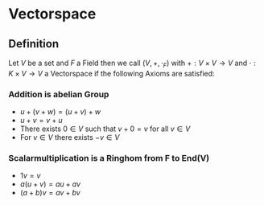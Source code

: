 # Vectorspace

## Definition
Let $V$ be a set and $F$ a Field then we call $(V,+,\cdot_F)$ with $+:V\times V \longrightarrow V$ and $\cdot:K\times V \longrightarrow V$ a Vectorspace if the following Axioms are satisfied:
### Addition is abelian Group
- $u+(v+w) = (u + v) + w$
- $u+v = v+u$
- There exists $0\in V$ such that $v+0 =v$ for all $v \in V$
- For $v \in V$ there exists $-v \in V$
### Scalarmultiplication is a Ringhom from F to End(V)
- $1v = v$
- $a(u+v) = au +av$
- $(a+b)v = av+bv$

